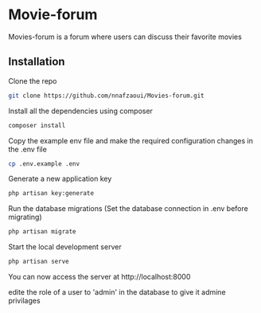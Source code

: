 # Movie-forum

Movies-forum is a forum where users can discuss their favorite movies

## Installation

Clone the repo

```bash
git clone https://github.com/nnafzaoui/Movies-forum.git
```
Install all the dependencies using composer

```bash
composer install
```
Copy the example env file and make the required configuration changes in the .env file

```bash
cp .env.example .env
```
Generate a new application key

```bash
php artisan key:generate
```

Run the database migrations (Set the database connection in .env before migrating)
```bash
php artisan migrate
```
Start the local development server

```bash
php artisan serve
```
You can now access the server at http://localhost:8000


edite the role of a user to 'admin' in the database to give it admine privilages
